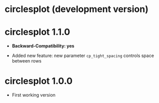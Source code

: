 # circlesplot (development version)

# circlesplot 1.1.0

* **Backward-Compatibility: yes**

* Added new feature: new parameter `cp_tight_spacing` controls space between rows


# circlesplot 1.0.0

* First working version
